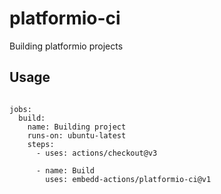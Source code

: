 # platformio-ci

Building platformio projects

## Usage

```

jobs:      
  build:
    name: Building project
    runs-on: ubuntu-latest
    steps:
      - uses: actions/checkout@v3
        
      - name: Build   
        uses: embedd-actions/platformio-ci@v1 

```

